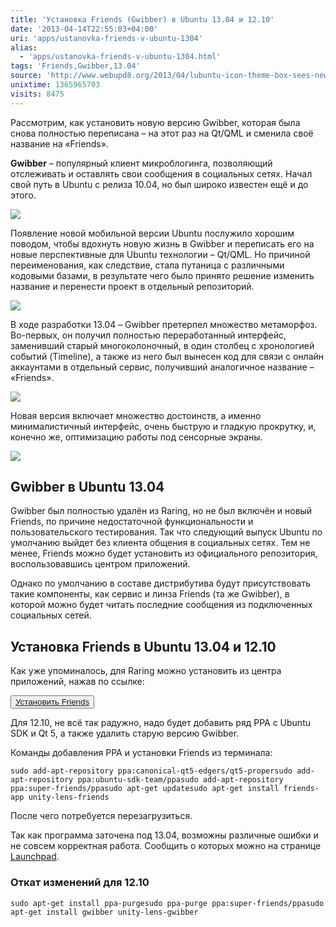 ```yaml
---
title: 'Установка Friends (Gwibber) в Ubuntu 13.04 и 12.10'
date: '2013-04-14T22:55:03+04:00'
uri: 'apps/ustanovka-friends-v-ubuntu-1304'
alias: 
  - 'apps/ustanovka-friends-v-ubuntu-1304.html'
tags: 'Friends,Gwibber,13.04'
source: 'http://www.webupd8.org/2013/04/lubuntu-icon-theme-box-sees-new-release.html'
unixtime: 1365965703
visits: 8475
---
```

Рассмотрим, как установить новую версию Gwibber, которая была снова полностью переписана – на этот раз на Qt/QML и сменила своё название на «Friends».

**Gwibber** – популярный клиент микроблогинга, позволяющий отслеживать и оставлять свои сообщения в социальных сетях. Начал свой путь в Ubuntu c релиза 10.04, но был широко известен ещё и до этого.

[![](img/2013/04/14/22-00/friends-2-8649678594-o.jpg)](img/2013/04/14/22-00/friends-2-8649678594-o.jpg)

Появление новой мобильной версии Ubuntu послужило хорошим поводом, чтобы вдохнуть новую жизнь в Gwibber и переписать его на новые перспективные для Ubuntu технологии – Qt/QML. Но причиной переименования, как следствие, стала путаница с различными кодовыми базами, в результате чего было принято решение изменить название и перенести проект в отдельный репозиторий.

[![](img/2013/04/14/22-00/friends-3-8648574921-o.jpg)](img/2013/04/14/22-00/friends-3-8648574921-o.jpg)

В ходе разработки 13.04 – Gwibber претерпел множество метаморфоз. Во-первых, он получил полностью переработанный интерфейс, заменивший старый многоколоночный, в один столбец с хронологией событий (Timeline), а также из него был вынесен код для связи с онлайн аккаунтами в отдельный сервис, получивший аналогичное название – «Friends».

[![](img/2013/04/14/22-00/friends-1-8649679014-o.jpg)](img/2013/04/14/22-00/friends-1-8649679014-o.jpg)

Новая версия включает множество достоинств, а именно минималистичный интерфейс, очень быструю и гладкую прокрутку, и, конечно же, оптимизацию работы под сенсорные экраны.

[![](img/2013/04/14/22-00/friends-1-8649678844-o.jpg)](img/2013/04/14/22-00/friends-1-8649678844-o.jpg)

## Gwibber в Ubuntu 13.04

Gwibber был полностью удалён из Raring, но не был включён и новый Friends, по причине недостаточной функциональности и пользовательского тестирования. Так что следующий выпуск Ubuntu по умолчанию выйдет без клиента общения в социальных сетях. Тем не менее, Friends можно будет установить из официального репозитория, воспользовавшись центром приложений.

Однако по умолчанию в составе дистрибутива будут присутствовать такие компоненты, как сервис и линза Friends (та же Gwibber), в которой можно будет читать последние сообщения из подключенных социальных сетей.

## Установка Friends в Ubuntu 13.04 и 12.10

Как уже упоминалось, для Raring можно установить из центра приложений, нажав по ссылке:

<button>[Установить Friends](apt://friends-app)</button>

Для 12.10, не всё так радужно, надо будет добавить ряд PPA с Ubuntu SDK и Qt 5, а также удалить старую версию Gwibber.

Команды добавления PPA и установки Friends из терминала:

```
sudo add-apt-repository ppa:canonical-qt5-edgers/qt5-propersudo add-apt-repository ppa:ubuntu-sdk-team/ppasudo add-apt-repository ppa:super-friends/ppasudo apt-get updatesudo apt-get install friends-app unity-lens-friends
```

После чего потребуется перезагрузиться.

Так как программа заточена под 13.04, возможны различные ошибки и не совсем корректная работа. Cообщить о которых можно на странице [Launchpad](https://bugs.launchpad.net/friends).

### Откат изменений для 12.10

```
sudo apt-get install ppa-purgesudo ppa-purge ppa:super-friends/ppasudo apt-get install gwibber unity-lens-gwibber
```

